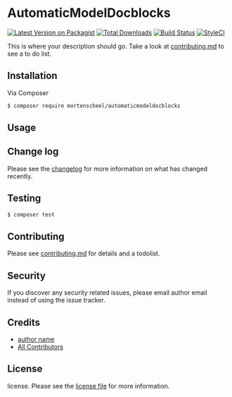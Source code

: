 # AutomaticModelDocblocks

[![Latest Version on Packagist][ico-version]][link-packagist]
[![Total Downloads][ico-downloads]][link-downloads]
[![Build Status][ico-travis]][link-travis]
[![StyleCI][ico-styleci]][link-styleci]

This is where your description should go. Take a look at [contributing.md](contributing.md) to see a to do list.

## Installation

Via Composer

``` bash
$ composer require mortenscheel/automaticmodeldocblocks
```

## Usage

## Change log

Please see the [changelog](changelog.md) for more information on what has changed recently.

## Testing

``` bash
$ composer test
```

## Contributing

Please see [contributing.md](contributing.md) for details and a todolist.

## Security

If you discover any security related issues, please email author email instead of using the issue tracker.

## Credits

- [author name][link-author]
- [All Contributors][link-contributors]

## License

license. Please see the [license file](license.md) for more information.

[ico-version]: https://img.shields.io/packagist/v/mortenscheel/automaticmodeldocblocks.svg?style=flat-square
[ico-downloads]: https://img.shields.io/packagist/dt/mortenscheel/automaticmodeldocblocks.svg?style=flat-square
[ico-travis]: https://img.shields.io/travis/mortenscheel/automaticmodeldocblocks/master.svg?style=flat-square
[ico-styleci]: https://styleci.io/repos/12345678/shield

[link-packagist]: https://packagist.org/packages/mortenscheel/automaticmodeldocblocks
[link-downloads]: https://packagist.org/packages/mortenscheel/automaticmodeldocblocks
[link-travis]: https://travis-ci.org/mortenscheel/automaticmodeldocblocks
[link-styleci]: https://styleci.io/repos/12345678
[link-author]: https://github.com/mortenscheel
[link-contributors]: ../../contributors
